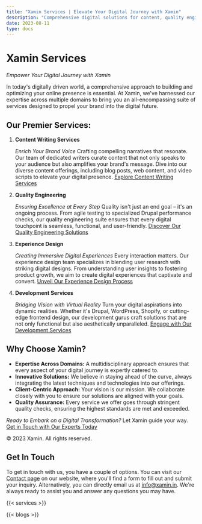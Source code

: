```yaml
---
title: "Xamin Services | Elevate Your Digital Journey with Xamin"
description: "Comprehensive digital solutions for content, quality engineering, experience design, and development. Let Xamin empower your brand's digital transformation"
date: 2023-08-11
type: docs
---
```


# Xamin Services

*Empower Your Digital Journey with Xamin*

In today's digitally driven world, a comprehensive approach to building and optimizing your online presence is essential. At Xamin, we've harnessed our expertise across multiple domains to bring you an all-encompassing suite of services designed to propel your brand into the digital future.

## Our Premier Services:

1. **Content Writing Services**

   *Enrich Your Brand Voice*
   Crafting compelling narratives that resonate. Our team of dedicated writers curate content that not only speaks to your audience but also amplifies your brand's message. Dive into our diverse content offerings, including blog posts, web content, and video scripts to elevate your digital presence.
   [Explore Content Writing Services](</content-services>)

2. **Quality Engineering**

   *Ensuring Excellence at Every Step*
   Quality isn't just an end goal – it's an ongoing process. From agile testing to specialized Drupal performance checks, our quality engineering suite ensures that every digital touchpoint is seamless, functional, and user-friendly.
   [Discover Our Quality Engineering Solutions](</quality-engineering-services>)

3. **Experience Design**

   *Creating Immersive Digital Experiences*
   Every interaction matters. Our experience design team specializes in blending user research with striking digital designs. From understanding user insights to fostering product growth, we aim to create digital experiences that captivate and convert.
   [Unveil Our Experience Design Process](</experience-design-services>)

4. **Development Services**

   *Bridging Vision with Virtual Reality*
   Turn your digital aspirations into dynamic realities. Whether it's Drupal, WordPress, Shopify, or cutting-edge frontend design, our development gurus craft solutions that are not only functional but also aesthetically unparalleled.
   [Engage with Our Development Services](</development-services>)

## Why Choose Xamin?

- **Expertise Across Domains:** A multidisciplinary approach ensures that every aspect of your digital journey is expertly catered to.
- **Innovative Solutions:** We believe in staying ahead of the curve, always integrating the latest techniques and technologies into our offerings.
- **Client-Centric Approach:** Your vision is our mission. We collaborate closely with you to ensure our solutions are aligned with your goals.
- **Quality Assurance:** Every service we offer goes through stringent quality checks, ensuring the highest standards are met and exceeded.

*Ready to Embark on a Digital Transformation?*
Let Xamin guide your way.
[Get in Touch with Our Experts Today](https://www.xamin.in/contact)

© 2023 Xamin. All rights reserved.

## Get In Touch

To get in touch with us, you have a couple of options. You can visit our [Contact page](</contact>) on our website, where you'll find a form to fill out and submit your inquiry. Alternatively, you can directly email us at [info@xamin.in](<mailto:info@xamin.in>). We're always ready to assist you and answer any questions you may have.


{{< services >}}


{{< blogs >}}